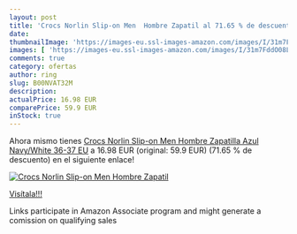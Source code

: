 ```yaml
---
layout: post
title: 'Crocs Norlin Slip-on Men  Hombre Zapatil al 71.65 % de descuento'
date: 
thumbnailImage: 'https://images-eu.ssl-images-amazon.com/images/I/31m7FddO08L._SL200_.jpg'
images: [ 'https://images-eu.ssl-images-amazon.com/images/I/31m7FddO08L._SL200_.jpg' ]
comments: true
category: ofertas
author: ring
slug: B00NVAT32M
description:
actualPrice: 16.98 EUR
comparePrice: 59.9 EUR
inStock: true
---
```


Ahora mismo tienes [Crocs Norlin Slip-on Men  Hombre Zapatilla  Azul  Navy/White   36-37 EU](https://www.amazon.es/dp/B00NVAT32M/?tag=tolees-21) a 16.98 EUR (original: 59.9 EUR) (71.65 %  de descuento) en el siguiente enlace!

[![Crocs Norlin Slip-on Men  Hombre Zapatil](https://images-eu.ssl-images-amazon.com/images/I/31m7FddO08L._SL200_.jpg)](https://www.amazon.es/dp/B00NVAT32M/?tag=tolees-21)

[Visítala!!!](https://www.amazon.es/dp/B00NVAT32M/?tag=tolees-21)

Links participate in Amazon Associate program and might generate a comission on qualifying sales
